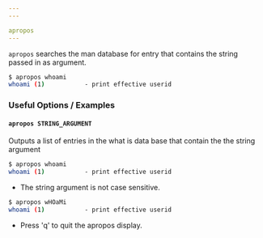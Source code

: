```yaml
---
---

apropos
---
```

`apropos` searches the man database for entry that contains the string passed in as argument. 
<!-- one line explanation would go here -->

<!-- minimal example -->
~~~ bash
$ apropos whoami
whoami (1)           - print effective userid
~~~

<!--more-->

### Useful Options / Examples

#### `apropos STRING_ARGUMENT`

Outputs a list of entries in the what is data base that contain the the string argument

~~~ bash
$ apropos whoami
whoami (1)           - print effective userid
~~~

* The string argument is not case sensitive.

~~~ bash
$ apropos wHOaMi
whoami (1)           - print effective userid
~~~

* Press 'q' to quit the apropos display.

